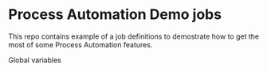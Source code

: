 # Process Automation Demo jobs
This repo contains example of a job definitions to demostrate how to get the most of some Process Automation features.

Global variables
